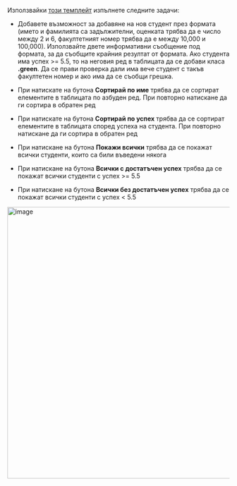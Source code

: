 Използвайки [този темплейт](https://jsbin.com/nexexejoxe/edit?html,output) изпълнете следните задачи:

- Добавете възможност за добавяне на нов студент през формата (името и фамилията са задължителни, оценката трябва да е число между 2 и 6, факултетният номер трябва да е между 10,000 и 100,000). Използвайте двете информативни съобщение под формата, за да съобщите крайния резултат от формата. Ако студента има успех >= 5.5, то на неговия ред в таблицата да се добави класа **.green**. Да се прави проверка дали има вече студент с такъв факултетен номер и ако има да се съобщи грешка.

- При натискате на бутона **Сортирай по име** трябва да се сортират елементите в таблицата по азбуден ред. При повторно натискане да ги сортира в обратен ред

- При натискате на бутона **Сортирай по успех** трябва да се сортират елементите в таблицата според успеха на студента. При повторно натискане да ги сортира в обратен ред

- При натискане на бутона **Покажи всички** трябва да се покажат всички студенти, които са били въведени някога

- При натискане на бутона **Всички с достатъчен успех** трябва да се покажат всички студенти с успех >= 5.5

- При натискане на бутона **Всички без достатъчен успех** трябва да се покажат всички студенти с успех < 5.5

<img width="616" alt="image" src="https://user-images.githubusercontent.com/31909318/208239388-1baa58a7-1bca-410c-82e0-5b8aae3d6628.png">